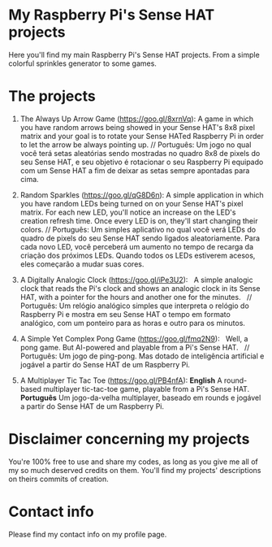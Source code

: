 # My Raspberry Pi's Sense HAT projects
Here you'll find my main Raspberry Pi's Sense HAT projects. From a simple colorful sprinkles generator to some games.

# The projects
1. The Always Up Arrow Game (https://goo.gl/8xrnVq):
   A game in which you have random arrows being showed in your Sense HAT's 8x8 pixel matrix and your goal is to rotate your Sense HATed Raspberry Pi in order to let the arrow be always pointing up.
   // Português: Um jogo no qual você terá setas aleatórias sendo mostradas no quadro 8x8 de pixels do seu Sense HAT, e seu objetivo é rotacionar o seu Raspberry Pi equipado com um Sense HAT a fim de deixar as setas sempre apontadas para cima.
   
2. Random Sparkles (https://goo.gl/qG8D6n):
   A simple application in which you have random LEDs being turned on on your Sense HAT's pixel matrix. For each new LED, you'll notice an increase on the LED's creation refresh time. Once every LED is on, they'll start changing their colors.
   // Português: Um simples aplicativo no qual você verá LEDs do quadro de pixels do seu Sense HAT sendo ligados aleatoriamente. Para cada novo LED, você perceberá um aumento no tempo de recarga da criação dos próximos LEDs. Quando todos os LEDs estiverem acesos, eles começarão a mudar suas cores.
   
3. A Digitally Analogic Clock (https://goo.gl/iPe3U2):
   A simple analogic clock that reads the Pi's clock and shows an analogic clock in its Sense HAT, with a pointer for the hours and another one for the minutes.
   // Português: Um relógio analógico simples que interpreta o relógio do Raspberry Pi e mostra em seu Sense HAT o tempo em formato analógico, com um ponteiro para as horas e outro para os minutos.

4. A Simple Yet Complex Pong Game (https://goo.gl/fmq2N9):
   Well, a pong game. But AI-powered and playable from a Pi's Sense HAT.
   // Português: Um jogo de ping-pong. Mas dotado de inteligência artificial e jogável a partir do Sense HAT de um Raspberry Pi.

5. A Multiplayer Tic Tac Toe (https://goo.gl/PB4nfA):
**English**
A round-based multiplayer tic-tac-toe game, playable from a Pi's Sense HAT.
**Português**
Um jogo-da-velha multiplayer, baseado em rounds e jogável a partir do Sense HAT de um Raspberry Pi.

# Disclaimer concerning my projects
You're 100% free to use and share my codes, as long as you give me all of my so much deserved credits on them.
You'll find my projects' descriptions on theirs commits of creation.

# Contact info
Please find my contact info on my profile page.
